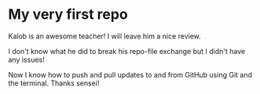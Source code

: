 # My very first repo
Kalob is an awesome teacher! I will leave him a nice review.

I don't know what he did to break his repo-file exchange but I didn't have any issues!

Now I know how to push and pull updates to and from GitHub using Git and the terminal. Thanks sensei!